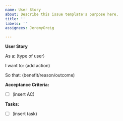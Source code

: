 ```yaml
---
name: User Story
about: Describe this issue template's purpose here.
title: ''
labels: ''
assignees: JeremyGreig

---
```


**User Story**

As a: (type of user)

I want to: (add action)

So that: (benefit/reason/outcome)

**Acceptance Criteria:**

- [ ] (insert AC)

**Tasks:** 

- [ ] (insert task)
